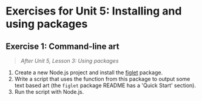 # Exercises for Unit 5: Installing and using packages

## Exercise 1: Command-line art

> _After Unit 5, Lesson 3: Using packages_

1. Create a new Node.js project and install the [figlet](https://www.npmjs.com/package/figlet) package.
2. Write a script that uses the function from this package to output some text based art (the `figlet` package README has a 'Quick Start' section).
3. Run the script with Node.js.
